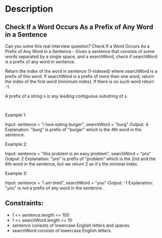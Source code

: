 # Description

 ## Check If a Word Occurs As a Prefix of Any Word in a Sentence

Can you solve this real interview question? Check If a Word Occurs As a Prefix of Any Word in a Sentence - Given a sentence that consists of some words separated by a single space, and a searchWord, check if searchWord is a prefix of any word in sentence.

Return the index of the word in sentence (1-indexed) where searchWord is a prefix of this word. If searchWord is a prefix of more than one word, return the index of the first word (minimum index). If there is no such word return -1.

A prefix of a string s is any leading contiguous substring of s.

 

Example 1:


Input: sentence = "i love eating burger", searchWord = "burg"
Output: 4
Explanation: "burg" is prefix of "burger" which is the 4th word in the sentence.


Example 2:


Input: sentence = "this problem is an easy problem", searchWord = "pro"
Output: 2
Explanation: "pro" is prefix of "problem" which is the 2nd and the 6th word in the sentence, but we return 2 as it's the minimal index.


Example 3:


Input: sentence = "i am tired", searchWord = "you"
Output: -1
Explanation: "you" is not a prefix of any word in the sentence.

## Constraints:
* 1 <= sentence.length <= 100
 * 1 <= searchWord.length <= 10
 * sentence consists of lowercase English letters and spaces.
 * searchWord consists of lowercase English letters.
      